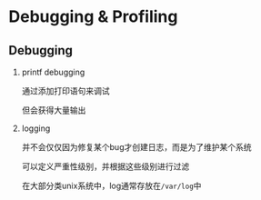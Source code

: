 # Debugging & Profiling

## Debugging

1. printf debugging

   通过添加打印语句来调试

   但会获得大量输出

2. logging

   并不会仅仅因为修复某个bug才创建日志，而是为了维护某个系统

   可以定义严重性级别，并根据这些级别进行过滤
   
   在大部分类unix系统中，log通常存放在`/var/log`中